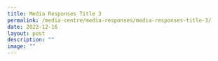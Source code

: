 ```yaml
---
title: Media Responses Title 3
permalink: /media-centre/media-responses/media-responses-title-3/
date: 2022-12-16
layout: post
description: ""
image: ""
---
```

